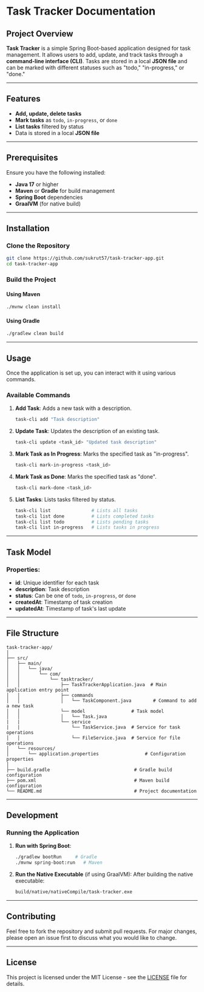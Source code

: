 
# Task Tracker Documentation

## Project Overview

**Task Tracker** is a simple Spring Boot-based application designed for task management. It allows users to add, update, and track tasks through a **command-line interface (CLI)**. Tasks are stored in a local **JSON file** and can be marked with different statuses such as "todo," "in-progress," or "done."

---

## Features

- **Add, update, delete tasks**
- **Mark tasks** as `todo`, `in-progress`, or `done`
- **List tasks** filtered by status
- Data is stored in a local **JSON file**

---

## Prerequisites

Ensure you have the following installed:

- **Java 17** or higher
- **Maven** or **Gradle** for build management
- **Spring Boot** dependencies
- **GraalVM** (for native build)

---

## Installation

### Clone the Repository
```bash
git clone https://github.com/sukrut57/task-tracker-app.git
cd task-tracker-app
```

### Build the Project

#### Using Maven
```bash
./mvnw clean install
```

#### Using Gradle
```bash
./gradlew clean build
```

---

## Usage

Once the application is set up, you can interact with it using various commands.

### Available Commands

1. **Add Task**:
   Adds a new task with a description.
   ```bash
   task-cli add "Task description"
   ```

2. **Update Task**:
   Updates the description of an existing task.
   ```bash
   task-cli update <task_id> "Updated task description"
   ```

3. **Mark Task as In Progress**:
   Marks the specified task as "in-progress".
   ```bash
   task-cli mark-in-progress <task_id>
   ```

4. **Mark Task as Done**:
   Marks the specified task as "done".
   ```bash
   task-cli mark-done <task_id>
   ```

5. **List Tasks**:
   Lists tasks filtered by status.
   ```bash
   task-cli list               # Lists all tasks
   task-cli list done          # Lists completed tasks
   task-cli list todo          # Lists pending tasks
   task-cli list in-progress   # Lists tasks in progress
   ```

---

## Task Model

### Properties:
- **id**: Unique identifier for each task
- **description**: Task description
- **status**: Can be one of `todo`, `in-progress`, or `done`
- **createdAt**: Timestamp of task creation
- **updatedAt**: Timestamp of task's last update

---

## File Structure

```
task-tracker-app/
│
├── src/
│   ├── main/
│   │   └── java/
│   │       └── com/
│   │           └── tasktracker/
│   │               ├── TaskTrackerApplication.java  # Main application entry point
│   │               ├── commands
│   │               │   └── TaskComponent.java        # Command to add a new task
│   │               └── model                 # Task model
│   │               │   └── Task.java
|   |               └── service
|   |                   └── TaskService.java  # Service for task operations
│   │                   └── FileService.java  # Service for file operations
│   └── resources/
│       └── application.properties                 # Configuration properties
│
├── build.gradle                               # Gradle build configuration
├── pom.xml                                    # Maven build configuration
└── README.md                                  # Project documentation
```

---

## Development

### Running the Application

1. **Run with Spring Boot**:
   ```bash
   ./gradlew bootRun     # Gradle
   ./mvnw spring-boot:run   # Maven
   ```

2. **Run the Native Executable** (if using GraalVM):
   After building the native executable:
   ```bash
   build/native/nativeCompile/task-tracker.exe
   ```

---

## Contributing

Feel free to fork the repository and submit pull requests. For major changes, please open an issue first to discuss what you would like to change.

---

## License

This project is licensed under the MIT License - see the [LICENSE](LICENSE) file for details.
